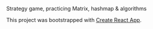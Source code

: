 Strategy game, practicing Matrix, hashmap & algorithms

This project was bootstrapped with [Create React App](https://github.com/facebook/create-react-app).
